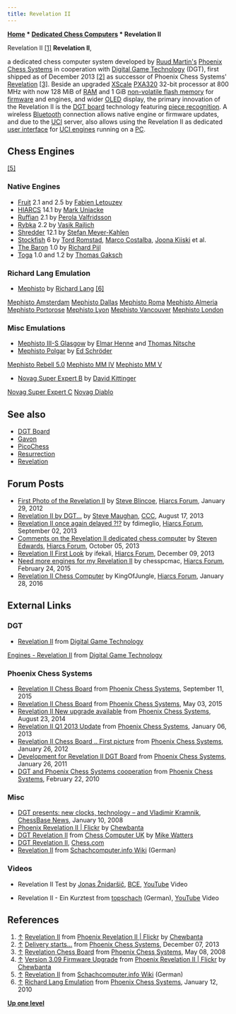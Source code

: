 ```yaml
---
title: Revelation II
---
```

**[Home](Home "Home") \* [Dedicated Chess Computers](Dedicated_Chess_Computers "Dedicated Chess Computers") \* Revelation II**



 [](https://www.flickr.com/photos/10261668@N05/11688050115/in/album-72157637087821003/) Revelation II <a id="cite-note-1" href="#cite-ref-1">[1]</a> 
**Revelation II**,  

a dedicated chess computer system developed by [Ruud Martin's](Ruud_Martin "Ruud Martin") [Phoenix Chess Systems](index.php?title=Phoenix_Chess_Systems&action=edit&redlink=1 "Phoenix Chess Systems (page does not exist)") in cooperation with [Digital Game Technology](index.php?title=DGT&action=edit&redlink=1 "DGT (page does not exist)") (DGT), first shipped as of December 2013 <a id="cite-note-2" href="#cite-ref-2">[2]</a> as successor of Phoenix Chess Systems' [Revelation](Revelation "Revelation") <a id="cite-note-3" href="#cite-ref-3">[3]</a>. Beside an upgraded [XScale](index.php?title=XScale&action=edit&redlink=1 "XScale (page does not exist)") [PXA320](https://en.wikipedia.org/wiki/XScale#PXA3xx) 32-bit processor at 800 MHz with now 128 MiB of [RAM](Memory#RAM "Memory") and 1 GiB [non-volatile flash memory](Memory#ROM "Memory") for [firmware](https://en.wikipedia.org/wiki/Firmware) and engines, and wider [OLED](https://en.wikipedia.org/wiki/OLED) display, the primary innovation of the Revelation II is the [DGT board](DGT_Board "DGT Board") technology featuring [piece recognition](Piece_Recognition "Piece Recognition"). A wireless [Bluetooth](https://en.wikipedia.org/wiki/Bluetooth) connection allows native engine or firmware updates, and due to the [UCI](UCI "UCI") server, also allows using the Revelation II as dedicated [user interface](User_Interface "User Interface") for [UCI engines](Category:UCI "Category:UCI") running on a [PC](IBM_PC "IBM PC"). 



## Chess Engines


<a id="cite-note-5" href="#cite-ref-5">[5]</a>



### Native Engines


* [Fruit](Fruit "Fruit") 2.1 and 2.5 by [Fabien Letouzey](Fabien_Letouzey "Fabien Letouzey")
* [HIARCS](HIARCS "HIARCS") 14.1 by [Mark Uniacke](Mark_Uniacke "Mark Uniacke")
* [Ruffian](Ruffian "Ruffian") 2.1 by [Perola Valfridsson](Perola_Valfridsson "Perola Valfridsson")
* [Rybka](Rybka "Rybka") 2.2 by [Vasik Rajlich](Vasik_Rajlich "Vasik Rajlich")
* [Shredder](Shredder "Shredder") 12.1 by [Stefan Meyer-Kahlen](Stefan_Meyer-Kahlen "Stefan Meyer-Kahlen")
* [Stockfish](Stockfish "Stockfish") 6 by [Tord Romstad](Tord_Romstad "Tord Romstad"), [Marco Costalba](Marco_Costalba "Marco Costalba"), [Joona Kiiski](Joona_Kiiski "Joona Kiiski") et al.
* [The Baron](The_Baron "The Baron") 1.0 by [Richard Pijl](Richard_Pijl "Richard Pijl")
* [Toga](Toga "Toga") 1.0 and 1.2 by [Thomas Gaksch](Thomas_Gaksch "Thomas Gaksch")


### Richard Lang Emulation


* [Mephisto](Mephisto "Mephisto") by [Richard Lang](Richard_Lang "Richard Lang") <a id="cite-note-6" href="#cite-ref-6">[6]</a>


 [Mephisto Amsterdam](Mephisto_Amsterdam "Mephisto Amsterdam")
 [Mephisto Dallas](Mephisto_Dallas "Mephisto Dallas")
 [Mephisto Roma](Mephisto_Roma "Mephisto Roma")
 [Mephisto Almeria](Mephisto_Almeria "Mephisto Almeria")
 [Mephisto Portorose](Mephisto_Portorose "Mephisto Portorose")
 [Mephisto Lyon](Mephisto_Lyon "Mephisto Lyon")
 [Mephisto Vancouver](Mephisto_Vancouver "Mephisto Vancouver")
 [Mephisto London](Mephisto_Genius_68030#London "Mephisto Genius 68030")
### Misc Emulations


* [Mephisto III-S Glasgow](Mephisto_(H)#Mephisto3 "Mephisto (H)") by [Elmar Henne](Elmar_Henne "Elmar Henne") and [Thomas Nitsche](Thomas_Nitsche "Thomas Nitsche")
* [Mephisto Polgar](Mephisto_Polgar "Mephisto Polgar") by [Ed Schröder](Ed_Schroder "Ed Schroder")


 [Mephisto Rebell 5.0](Mephisto_Rebell "Mephisto Rebell")
 [Mephisto MM IV](Mephisto_MM_IV "Mephisto MM IV")
 [Mephisto MM V](Mephisto_MM_V "Mephisto MM V")
* [Novag Super Expert B](Novag_Expert "Novag Expert") by [David Kittinger](David_Kittinger "David Kittinger")


 [Novag Super Expert C](Novag_Expert "Novag Expert")
 [Novag Diablo](index.php?title=Novag_Diablo&action=edit&redlink=1 "Novag Diablo (page does not exist)")
## See also


* [DGT Board](DGT_Board "DGT Board")
* [Gavon](Gavon "Gavon")
* [PicoChess](PicoChess "PicoChess")
* [Resurrection](index.php?title=Resurrection&action=edit&redlink=1 "Resurrection (page does not exist)")
* [Revelation](Revelation "Revelation")


## Forum Posts


* [First Photo of the Revelation II](http://www.hiarcs.net/forums/viewtopic.php?t=4671) by [Steve Blincoe](Steve_Blincoe "Steve Blincoe"), [Hiarcs Forum](Computer_Chess_Forums "Computer Chess Forums"), January 29, 2012
* [Revelation II by DGT...](http://www.talkchess.com/forum/viewtopic.php?t=48987) by [Steve Maughan](Steve_Maughan "Steve Maughan"), [CCC](CCC "CCC"), August 17, 2013
* [Revelation II once again delayed ?!?](http://www.hiarcs.net/forums/viewtopic.php?t=6219) by fdimeglio, [Hiarcs Forum](Computer_Chess_Forums "Computer Chess Forums"), September 02, 2013
* [Comments on the Revelation II dedicated chess computer](http://www.hiarcs.net/forums/viewtopic.php?t=6266) by [Steven Edwards](Steven_Edwards "Steven Edwards"), [Hiarcs Forum](Computer_Chess_Forums "Computer Chess Forums"), October 05, 2013
* [Revelation II First Look](http://www.hiarcs.net/forums/viewtopic.php?t=6477) by ifekali, [Hiarcs Forum](Computer_Chess_Forums "Computer Chess Forums"), December 09, 2013
* [Need more engines for my Revelation II](http://www.hiarcs.net/forums/viewtopic.php?t=7057) by chesspcmac, [Hiarcs Forum](Computer_Chess_Forums "Computer Chess Forums"), February 24, 2015
* [Revelation II Chess Computer](http://www.hiarcs.net/forums/viewtopic.php?t=7640) by KingOfJungle, [Hiarcs Forum](Computer_Chess_Forums "Computer Chess Forums"), January 28, 2016


## External Links


### DGT


* [Revelation II](http://www.revelationii.com/index.php?option=com_content&view=article&id=130:revelation-ii&catid=92&Itemid=584) from [Digital Game Technology](index.php?title=DGT&action=edit&redlink=1 "DGT (page does not exist)")


 [Engines - Revelation II](http://www.revelationii.com/index.php?option=com_content&view=category&id=93&Itemid=585) from [Digital Game Technology](index.php?title=DGT&action=edit&redlink=1 "DGT (page does not exist)")
### Phoenix Chess Systems


* [Revelation II Chess Board](http://www.phoenixcs.nl/index.php/en/news/189-revelation-ii-chess-board) from [Phoenix Chess Systems](index.php?title=Phoenix_Chess_Systems&action=edit&redlink=1 "Phoenix Chess Systems (page does not exist)"), September 11, 2015
* [Revelation II Chess Board](http://www.phoenixcs.nl/index.php/en/news/187-revelation-ii-chess-board) from [Phoenix Chess Systems](index.php?title=Phoenix_Chess_Systems&action=edit&redlink=1 "Phoenix Chess Systems (page does not exist)"), May 03, 2015
* [Revelation II New upgrade available](http://www.phoenixcs.nl/index.php/en/news/179-revelation-ii-new-upgrade-available) from [Phoenix Chess Systems](index.php?title=Phoenix_Chess_Systems&action=edit&redlink=1 "Phoenix Chess Systems (page does not exist)"), August 23, 2014
* [Revelation II Q1 2013 Update](http://www.phoenixcs.nl/index.php/en/news/146-revelation-ii-q4-2012-update) from [Phoenix Chess Systems](index.php?title=Phoenix_Chess_Systems&action=edit&redlink=1 "Phoenix Chess Systems (page does not exist)"), January 06, 2013
* [Revelation II Chess Board .. First picture](http://www.phoenixcs.nl/index.php/en/news/140-revelation-ii-chess-board-on-the-toy-fair-nurnberg) from [Phoenix Chess Systems](index.php?title=Phoenix_Chess_Systems&action=edit&redlink=1 "Phoenix Chess Systems (page does not exist)"), January 26, 2012
* [Development for Revelation II DGT Board](http://www.phoenixcs.nl/index.php/en/news/123-development-for-revelation-ii-dgt-board) from [Phoenix Chess Systems](index.php?title=Phoenix_Chess_Systems&action=edit&redlink=1 "Phoenix Chess Systems (page does not exist)"), January 26, 2011
* [DGT and Phoenix Chess Systems cooperation](http://www.phoenixcs.nl/index.php/en/news/111-dgt-and-phoenix-chess-systems-cooperation) from [Phoenix Chess Systems](index.php?title=Phoenix_Chess_Systems&action=edit&redlink=1 "Phoenix Chess Systems (page does not exist)"), February 22, 2010


### Misc


* [DGT presents: new clocks, technology – and Vladimir Kramnik](http://www.chessbase.com/newsdetail.asp?newsid=4372), [ChessBase News](ChessBase "ChessBase"), January 10, 2008
* [Phoenix Revelation II | Flickr](https://www.flickr.com/photos/10261668@N05/albums/72157637087821003) by [Chewbanta](Steve_Blincoe "Steve Blincoe")
* [DGT Revelation II](http://www.chesscomputeruk.com/html/dgt_revelation_ii.html) from [Chess Computer UK](http://www.chesscomputeruk.com/index.html) by [Mike Watters](Mike_Watters "Mike Watters")
* [DGT Revelation II](http://www.chess.com/forum/view/chess-equipment/dgt-revelation-ii), [Chess.com](index.php?title=Chess.com&action=edit&redlink=1 "Chess.com (page does not exist)")
* [Revelation II](http://www.schach-computer.info/wiki/index.php?title=Revelation_II) from [Schachcomputer.info Wiki](http://www.schach-computer.info/wiki/index.php/Hauptseite_En) (German)


### Videos


* Revelation II Test by [Jonas Žnidaršič](https://en.wikipedia.org/wiki/Jonas_%C5%BDnidar%C5%A1i%C4%8D), [BCE](http://bestchessmenever.com/), [YouTube](https://en.wikipedia.org/wiki/YouTube) Video


 
* Revelation II - Ein Kurztest from [topschach](https://www.topschach.de/index.php?language=en&osCsid=ff3jqqnmhsha0ipibs22u21h06) (German), [YouTube](https://en.wikipedia.org/wiki/YouTube) Video


 
## References


1. <a id="cite-ref-1" href="#cite-note-1">↑</a> [Revelation II](https://www.flickr.com/photos/10261668@N05/11688050115/in/album-72157637087821003/) from [Phoenix Revelation II | Flickr](https://www.flickr.com/photos/10261668@N05/albums/72157637087821003) by [Chewbanta](Steve_Blincoe "Steve Blincoe")
2. <a id="cite-ref-2" href="#cite-note-2">↑</a> [Delivery starts...](http://www.phoenixcs.nl/index.php/en/news/167-2013-12-07-19-35-04) from [Phoenix Chess Systems](index.php?title=Phoenix_Chess_Systems&action=edit&redlink=1 "Phoenix Chess Systems (page does not exist)"), December 07, 2013
3. <a id="cite-ref-3" href="#cite-note-3">↑</a> [Revelation Chess Board](http://www.phoenixcs.nl/index.php/en/component/content/article/14-table-top-wood/27-revelation-chess-board) from [Phoenix Chess Systems](index.php?title=Phoenix_Chess_Systems&action=edit&redlink=1 "Phoenix Chess Systems (page does not exist)"), May 08, 2008
4. <a id="cite-ref-4" href="#cite-note-4">↑</a> [Version 3.09 Firmware Upgrade](https://www.flickr.com/photos/10261668@N05/11388752726/in/album-72157637087821003/) from [Phoenix Revelation II | Flickr](https://www.flickr.com/photos/10261668@N05/albums/72157637087821003) by [Chewbanta](Steve_Blincoe "Steve Blincoe")
5. <a id="cite-ref-5" href="#cite-note-5">↑</a> [Revelation II](http://www.schach-computer.info/wiki/index.php?title=Revelation_II) from [Schachcomputer.info Wiki](http://www.schach-computer.info/wiki/index.php/Hauptseite_En) (German)
6. <a id="cite-ref-6" href="#cite-note-6">↑</a> [Richard Lang Emulation](http://www.phoenixcs.nl/index.php?option=com_content&view=article&id=108&Itemid=71&lang=en) from [Phoenix Chess Systems](index.php?title=Phoenix_Chess_Systems&action=edit&redlink=1 "Phoenix Chess Systems (page does not exist)"), January 12, 2010

**[Up one level](Dedicated_Chess_Computers "Dedicated Chess Computers")**







 
